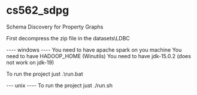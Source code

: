 # cs562_sdpg
Schema Discovery for Property Graphs

First decompress the zip file in the datasets\LDBC 

---- windows ----
You need to have apache spark on you machine
You need to have HADOOP_HOME (Winutils)
You need to have jdk-15.0.2 (does not work on jdk-19)

To run the project just .\run.bat


--- unix ----
To run the project just ./run.sh